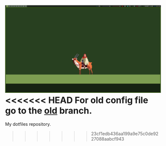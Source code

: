 ![](home.png)
<<<<<<< HEAD
For old config file go to the [old](https://github.com/cocatrip/dotfiles/tree/old) branch.
=======
My dotfiles repository.
>>>>>>> 23cf1edb436aa199a9e75c0de9227088aabcf943
